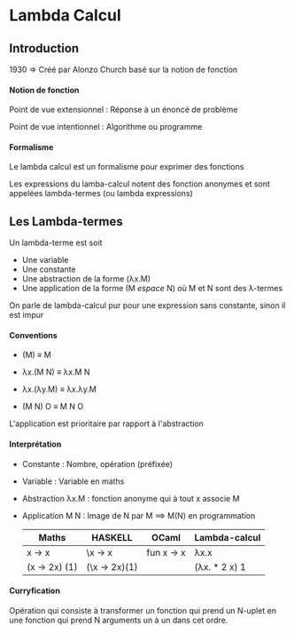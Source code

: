 # Lambda Calcul

## Introduction

1930 => Créé par Alonzo Church basé sur la notion de fonction

#### Notion de fonction

Point de vue extensionnel : Réponse à un énoncé de problème

Point de vue intentionnel : Algorithme ou programme

#### Formalisme

Le lambda calcul est un formalisme pour exprimer des fonctions

Les expressions du lamba-calcul notent des fonction anonymes et sont appelées lambda-termes (ou lambda expressions)

## Les Lambda-termes

Un lambda-terme est soit

* Une variable
* Une constante
* Une abstraction de la forme (λx.M)
* Une application de la forme (M *espace* N) où M et N sont des λ-termes

On parle de lambda-calcul pur pour une expression sans constante, sinon il est impur

#### Conventions

* (M) ≡ M

* λx.(M N) ≡ λx.M N

* λx.(λy.M) ≡ λx.λy.M

* (M N) O ≡ M N O

L'application est prioritaire par rapport à l'abstraction

#### Interprétation

* Constante : Nombre, opération (préfixée)

* Variable : Variable en maths

* Abstraction λx.M : fonction anonyme qui à tout x associe M

* Application M N : Image de N par M ==> M(N) en programmation
  
  | Maths         | HASKELL       | OCaml      | Lambda-calcul |
  | ------------- | ------------- | ---------- | ------------- |
  | x -> x        | \x -> x       | fun x -> x | λx.x          |
  | (x -> 2x) (1) | (\x -> 2x)(1) |            | (λx. * 2 x) 1 |

#### Curryfication

Opération qui consiste à transformer un fonction qui prend un N-uplet en une fonction qui prend N arguments un à un dans cet ordre.

​    
